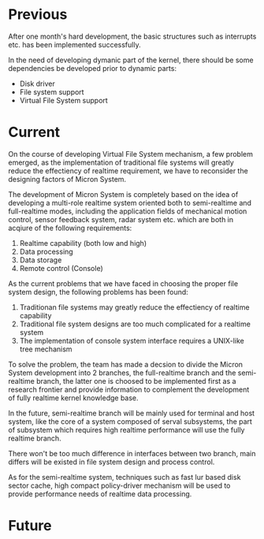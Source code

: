 # Previous #

After one month's hard development, the basic structures such as interrupts etc. has been implemented successfully.

In the need of developing dymanic part of the kernel, there should be some dependencies be developed prior to dynamic parts:
  * Disk driver
  * File system support
  * Virtual File System support

# Current #

On the course of developing Virtual File System mechanism, a few problem emerged, as the implementation of traditional file systems will greatly reduce the effectiency of realtime requirement, we have to reconsider the designing factors of Micron System.

The development of Micron System is completely based on the idea of developing a multi-role realtime system oriented both to semi-realtime and full-realtime modes, including the application fields of mechanical motion control, sensor feedback system, radar system etc. which are both in acqiure of the following requirements:
  1. Realtime capability (both low and high)
  1. Data processing
  1. Data storage
  1. Remote control (Console)

As the current problems that we have faced in choosing the proper file system design, the following problems has been found:
  1. Traditionan file systems may greatly reduce the effectiency of realtime capability
  1. Traditional file system designs are too much complicated for a realtime system
  1. The implementation of console system interface requires a UNIX-like tree mechanism

To solve the problem, the team has made a decsion to divide the Micron System development into 2 branches, the full-realtime branch and the semi-realtime branch, the latter one is choosed to be implemented first as a research frontier and provide information to complement the development of fully realtime kernel knowledge base.

In the future, semi-realtime branch will be mainly used for terminal and host system, like the core of a system composed of serval subsystems, the part of subsystem which requires high realtime performance will use the fully realtime branch.

There won't be too much difference in interfaces between two branch, main differs will be existed in file system design and process control.

As for the semi-realtime system, techniques such as fast lur based disk sector cache, high compact policy-driver mechanism will be used to provide performance needs of realtime data processing.

# Future #



